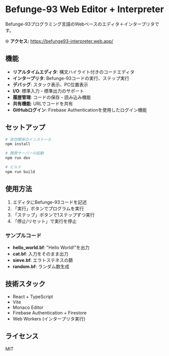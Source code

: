 # Befunge-93 Web Editor + Interpreter

Befunge-93プログラミング言語のWebベースのエディタ＋インタープリタです。

🌐 **アクセス:** https://befunge93-interpreter.web.app/

## 機能

- **リアルタイムエディタ**: 構文ハイライト付きのコードエディタ
- **インタープリタ**: Befunge-93コードの実行、ステップ実行
- **デバッグ**: スタック表示、PC位置表示
- **I/O**: 標準入力・標準出力のサポート
- **履歴管理**: コードの保存・読み込み機能
- **共有機能**: URLでコードを共有
- **GitHubログイン**: Firebase Authenticationを使用したログイン機能

## セットアップ

```bash
# 依存関係のインストール
npm install

# 開発サーバーの起動
npm run dev

# ビルド
npm run build
```

## 使用方法

1. エディタにBefunge-93コードを記述
2. 「実行」ボタンでプログラムを実行
3. 「ステップ」ボタンで1ステップずつ実行
4. 「停止/リセット」で実行を停止

### サンプルコード

- **hello_world.bf**: "Hello World!"を出力
- **cat.bf**: 入力をそのまま出力
- **sieve.bf**: エラトステネスの篩
- **random.bf**: ランダム数生成

## 技術スタック

- React + TypeScript
- Vite
- Monaco Editor
- Firebase Authentication + Firestore
- Web Workers (インタープリタ実行)

## ライセンス

MIT
